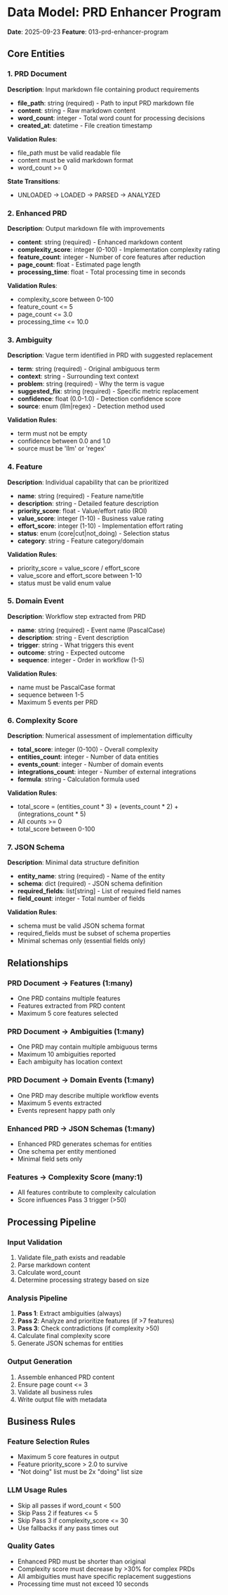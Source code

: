 # Data Model: PRD Enhancer Program

**Date**: 2025-09-23
**Feature**: 013-prd-enhancer-program

## Core Entities

### 1. PRD Document
**Description**: Input markdown file containing product requirements
- **file_path**: string (required) - Path to input PRD markdown file
- **content**: string - Raw markdown content
- **word_count**: integer - Total word count for processing decisions
- **created_at**: datetime - File creation timestamp

**Validation Rules**:
- file_path must be valid readable file
- content must be valid markdown format
- word_count >= 0

**State Transitions**:
- UNLOADED → LOADED → PARSED → ANALYZED

### 2. Enhanced PRD
**Description**: Output markdown file with improvements
- **content**: string (required) - Enhanced markdown content
- **complexity_score**: integer (0-100) - Implementation complexity rating
- **feature_count**: integer - Number of core features after reduction
- **page_count**: float - Estimated page length
- **processing_time**: float - Total processing time in seconds

**Validation Rules**:
- complexity_score between 0-100
- feature_count <= 5
- page_count <= 3.0
- processing_time <= 10.0

### 3. Ambiguity
**Description**: Vague term identified in PRD with suggested replacement
- **term**: string (required) - Original ambiguous term
- **context**: string - Surrounding text context
- **problem**: string (required) - Why the term is vague
- **suggested_fix**: string (required) - Specific metric replacement
- **confidence**: float (0.0-1.0) - Detection confidence score
- **source**: enum (llm|regex) - Detection method used

**Validation Rules**:
- term must not be empty
- confidence between 0.0 and 1.0
- source must be 'llm' or 'regex'

### 4. Feature
**Description**: Individual capability that can be prioritized
- **name**: string (required) - Feature name/title
- **description**: string - Detailed feature description
- **priority_score**: float - Value/effort ratio (ROI)
- **value_score**: integer (1-10) - Business value rating
- **effort_score**: integer (1-10) - Implementation effort rating
- **status**: enum (core|cut|not_doing) - Selection status
- **category**: string - Feature category/domain

**Validation Rules**:
- priority_score = value_score / effort_score
- value_score and effort_score between 1-10
- status must be valid enum value

### 5. Domain Event
**Description**: Workflow step extracted from PRD
- **name**: string (required) - Event name (PascalCase)
- **description**: string - Event description
- **trigger**: string - What triggers this event
- **outcome**: string - Expected outcome
- **sequence**: integer - Order in workflow (1-5)

**Validation Rules**:
- name must be PascalCase format
- sequence between 1-5
- Maximum 5 events per PRD

### 6. Complexity Score
**Description**: Numerical assessment of implementation difficulty
- **total_score**: integer (0-100) - Overall complexity
- **entities_count**: integer - Number of data entities
- **events_count**: integer - Number of domain events
- **integrations_count**: integer - Number of external integrations
- **formula**: string - Calculation formula used

**Validation Rules**:
- total_score = (entities_count * 3) + (events_count * 2) + (integrations_count * 5)
- All counts >= 0
- total_score between 0-100

### 7. JSON Schema
**Description**: Minimal data structure definition
- **entity_name**: string (required) - Name of the entity
- **schema**: dict (required) - JSON schema definition
- **required_fields**: list[string] - List of required field names
- **field_count**: integer - Total number of fields

**Validation Rules**:
- schema must be valid JSON schema format
- required_fields must be subset of schema properties
- Minimal schemas only (essential fields only)

## Relationships

### PRD Document → Features (1:many)
- One PRD contains multiple features
- Features extracted from PRD content
- Maximum 5 core features selected

### PRD Document → Ambiguities (1:many)
- One PRD may contain multiple ambiguous terms
- Maximum 10 ambiguities reported
- Each ambiguity has location context

### PRD Document → Domain Events (1:many)
- One PRD may describe multiple workflow events
- Maximum 5 events extracted
- Events represent happy path only

### Enhanced PRD → JSON Schemas (1:many)
- Enhanced PRD generates schemas for entities
- One schema per entity mentioned
- Minimal field sets only

### Features → Complexity Score (many:1)
- All features contribute to complexity calculation
- Score influences Pass 3 trigger (>50)

## Processing Pipeline

### Input Validation
1. Validate file_path exists and readable
2. Parse markdown content
3. Calculate word_count
4. Determine processing strategy based on size

### Analysis Pipeline
1. **Pass 1**: Extract ambiguities (always)
2. **Pass 2**: Analyze and prioritize features (if >7 features)
3. **Pass 3**: Check contradictions (if complexity >50)
4. Calculate final complexity score
5. Generate JSON schemas for entities

### Output Generation
1. Assemble enhanced PRD content
2. Ensure page count <= 3
3. Validate all business rules
4. Write output file with metadata

## Business Rules

### Feature Selection Rules
- Maximum 5 core features in output
- Feature priority_score > 2.0 to survive
- "Not doing" list must be 2x "doing" list size

### LLM Usage Rules
- Skip all passes if word_count < 500
- Skip Pass 2 if features <= 5
- Skip Pass 3 if complexity_score <= 30
- Use fallbacks if any pass times out

### Quality Gates
- Enhanced PRD must be shorter than original
- Complexity score must decrease by >30% for complex PRDs
- All ambiguities must have specific replacement suggestions
- Processing time must not exceed 10 seconds